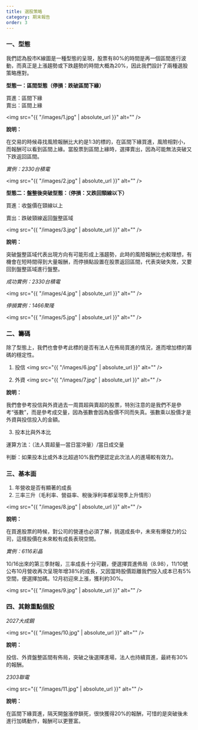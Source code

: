 ```yaml
---
title: 選股策略
category: 期末報告
order: 3
---
```


### 一、型態
我們認為股市K線圖是一種型態的呈現，股票有80%的時間是再一個區間進行波動，而真正是上漲趨勢或下跌趨勢的時間大概為20%，因此我們設計了兩種選股策略應對。

**型態一：區間型態（停損：跌破區間下緣）** 
<p>買進：區間下緣 <br> 
賣出：區間上緣</p>


<span class="image fit"><img src="{{ "/images/1.jpg" | absolute_url }}" alt="" /></span>

**說明：** 
<p>在交易的時候尋找風險報酬比大約是1:3的標的，在區間下緣買進，風險相對小，而報酬可以看到區間上緣。當股票到區間上緣時，選擇賣出，因為可能無法突破又下跌返回區間。</p>

*實例：2330台積電*

<span class="image fit"><img src="{{ "/images/2.jpg" | absolute_url }}" alt="" /></span>

**型態二：盤整後突破型態：（停損：又跌回頸線以下）**

<p>買進：收盤價在頸線以上</p>
<p>賣出：跌破頸線返回盤整區域</p>

<span class="image fit"><img src="{{ "/images/3.jpg" | absolute_url }}" alt="" /></span>

**說明：** 
<p>突破盤整區域代表出現方向有可能形成上漲趨勢，此時的風險報酬比也較理想，有機會在短時間得到大量報酬，而停損點設置在股票返回區間，代表突破失敗，又要回到盤整區域進行盤整。</p>

*成功實例：2330台積電*

<span class="image fit"><img src="{{ "/images/4.jpg" | absolute_url }}" alt="" /></span>

*停損實例：1466聚隆*

<span class="image fit"><img src="{{ "/images/5.jpg" | absolute_url }}" alt="" /></span>

### 二、籌碼
<p>除了型態上，我們也會參考此標的是否有法人在佈局買進的情況，進而增加標的籌碼的穩定性。</p>

1. 投信
<span class="image fit"><img src="{{ "/images/6.jpg" | absolute_url }}" alt="" /></span>

2. 外資
<span class="image fit"><img src="{{ "/images/7.jpg" | absolute_url }}" alt="" /></span>

**說明：**
<p>我們會參考投信與外資過去一周買超與賣超的股票，特別注意的是我們不是參考“張數”，而是參考成交量，因為張數會因為股價不同而失真。張數乘以股價才是外資與投信投入的金額。</p>

3. 投本比與外本比
<p>運算方法：（法人買超量—當日當沖量）/當日成交量</p>
<p>判斷：如果投本比或外本比超過10%我們便認定此次法人的進場較有效力。</p>

### 三、基本面
1. 年營收是否有顯著的成長
2. 三率三升（毛利率、營益率、稅後淨利率都呈現季上升情形）

<span class="image fit"><img src="{{ "/images/8.jpg" | absolute_url }}" alt="" /></span>

**說明：**
<p>在買進股票的時候，對公司的營運也必須了解，挑選成長中，未來有爆發力的公司，這樣股價在未來較有成長表現空間。</p>

*實例：6116彩晶*
<p>10/16出來的第三季財報，三率成長十分可觀，便選擇買進佈局（8.98），11/10號公布10月營收再次呈現年增38%的成長，又因當時股價距離我們投入成本已有5%空間，便選擇加碼。12月初迎來上漲，獲利約30%。</p>

<span class="image fit"><img src="{{ "/images/9.jpg" | absolute_url }}" alt="" /></span>

### 四、其餘重點個股

*2027大成鋼*

<span class="image fit"><img src="{{ "/images/10.jpg" | absolute_url }}" alt="" /></span>

**說明：**
<p>投信、外資盤整區間有佈局，突破之後選擇進場，法人也持續買進，最終有30%的報酬。</p>

*2303聯電*

<span class="image fit"><img src="{{ "/images/11.jpg" | absolute_url }}" alt="" /></span>

**說明：**
<p>在區間下緣買進，隔天開盤漲停鎖死，很快獲得20%的報酬，可惜的是突破後未進行加碼動作，報酬可以更豐富。</p>